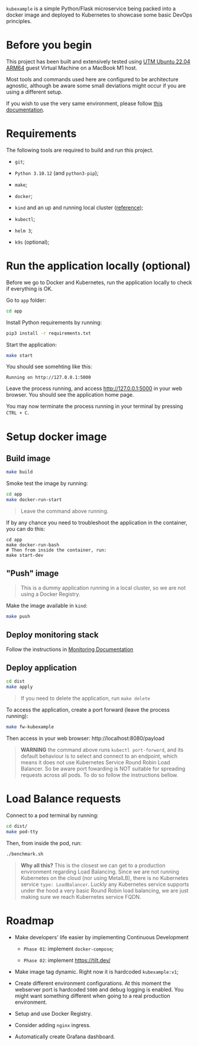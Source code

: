 `kubexample` is a simple Python/Flask microservice being packed into a docker image and deployed to Kubernetes to showcase some basic DevOps principles.

# Before you begin

This project has been built and extensively tested using [UTM Ubuntu 22.04 ARM64](https://mac.getutm.app/gallery/ubuntu-20-04) guest Virtual Machine on a MacBook M1 host.

Most tools and commands used here are configured to be architecture agnostic, although be aware some small deviations might occur if you are using a different setup.

If you wish to use the very same environment, please follow [this documentation](./doc/utm-ubuntu-2204-arm64.md).

# Requirements

The following tools are required to build and run this project.

- `git`;

- `Python 3.10.12` (and `python3-pip`);

- `make`;

- `docker`;

- `kind` and an up and running local cluster ([reference](./kind/README.md));

- `kubectl`;

- `helm 3`;

- `k9s` (optional);

# Run the application locally (optional)

Before we go to Docker and Kubernetes, run the application locally to check if everything is OK.

Go to `app` folder:

```bash
cd app
```

Install Python requirements by running:

```bash
pip3 install -r requirements.txt
```

Start the application:

```bash
make start
```

You should see somehting like this:

```
Running on http://127.0.0.1:5000
```

Leave the process running, and access http://127.0.0.1:5000 in your web browser. You should see the application home page.

You may now terminate the process running in your terminal by pressing `CTRL + C`.

# Setup docker image

## Build image

```bash
make build
```

Smoke test the image by running:

```bash
cd app
make docker-run-start
```

> Leave the command above running.

If by any chance you need to troubleshoot the application in the container, you can do this:

```
cd app
make docker-run-bash
# Then from inside the container, run:
make start-dev
```

## "Push" image

> This is a dummy application running in a local cluster, so we are not using a Docker Registry.

Make the image available in `kind`:

```bash
make push
```

## Deploy monitoring stack

Follow the instructions in [Monitoring Documentation](./monitoring/README.md)

## Deploy application

```bash
cd dist
make apply
```
> If you need to delete the application, run `make delete`

To access the application, create a port forward (leave the process running):

```bash
make fw-kubexample
```

Then access in your web browser: http://localhost:8080/payload 

> **WARNING** the command above runs `kubectl port-forward`, and its default behaviour is to select and connect to an endpoint, which means it does not use Kubernetes Service Round Robin Load Balancer. So be aware port fowarding is NOT suitable for spreading requests across all pods. To do so follow the instructions bellow.

# Load Balance requests

Connect to a pod terminal by running:

```bash
cd dist/
make pod-tty
```

Then, from inside the pod, run:

```bash
./benchmark.sh
```

> **Why all this?** This is the closest we can get to a production environment regarding Load Balancing. Since we are not running Kubernetes on the cloud (nor using MetalLB), there is no Kubernetes service `type: LoadBalancer`. Luckly any Kubernetes service supports under the hood a very basic Round Robin load balancing, we are just making sure we reach Kubernetes service FQDN.

# Roadmap

- Make developers' life easier by implementing Continuous Development

  - `Phase 01`: implement `docker-compose`;

  - `Phase 02`: implement https://tilt.dev/

- Make image tag dynamic. Right now it is hardcoded `kubexample:v1`;

- Create different environment configurations. At this moment the webserver port is hardcoded `5000` and debug logging is enabled. You might want something different when going to a real production environment.

- Setup and use Docker Registry.

- Consider adding `nginx` ingress.

- Automatically create Grafana dashboard.